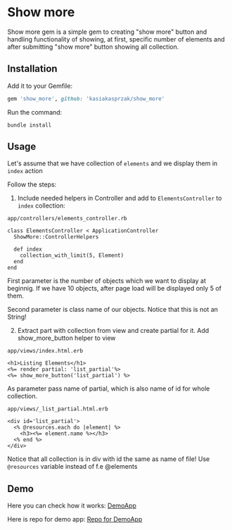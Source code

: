 # Show more

Show more gem is a simple gem to creating "show more" button and handling
functionality of showing, at first, specific number of elements and after submitting "show more" button showing all collection.

## Installation

Add it to your Gemfile:

```ruby
gem 'show_more', github: 'kasiakasprzak/show_more'
```
Run the command:

```console
bundle install
```

## Usage
Let's assume that we have collection of ```elements``` and we display them in ```index``` action

Follow the steps:

1. Include needed helpers in Controller and add to ```ElementsController``` to ```index``` collection:

  ```
  app/controllers/elements_controller.rb

  class ElementsController < ApplicationController
    ShowMore::ControllerHelpers
  
    def index
      collection_with_limit(5, Element)
    end
  end
  ```
  
  First parameter is the number of objects which we want to display at beginnig. 
  If we have 10 objects, after page load will be displayed only 5 of them.

  Second parameter is class name of our objects. Notice that this is not an String!

2. Extract part with collection from view and create partial for it. Add show_more_button helper to view

  ```
  app/views/index.html.erb

  <h1>Listing Elements</h1>
  <%= render partial: 'list_partial'%>
  <%= show_more_button('list_partial') %>
  ```
  
  As parameter pass name of partial, which is also name of id for whole collection.
  
  ```
  app/views/_list_partial.html.erb
  
  <div id='list_partial'>
    <% @resources.each do |element| %>
      <h3><%= element.name %></h3>
    <% end %>
  </div>
  ```

  Notice that all collection is in div with id the same as name of file! Use ```@resources``` variable instead of f.e @elements

## Demo
Here you can check how it works:
[DemoApp](https://murmuring-tor-55666.herokuapp.com/)

Here is repo for demo app:
[Repo for DemoApp](https://github.com/kasiakasprzak/show_more_demo)



